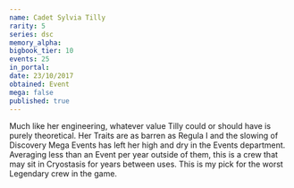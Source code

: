 ```yaml
---
name: Cadet Sylvia Tilly
rarity: 5
series: dsc
memory_alpha:
bigbook_tier: 10
events: 25
in_portal:
date: 23/10/2017
obtained: Event
mega: false
published: true
---
```


Much like her engineering, whatever value Tilly could or should have is purely theoretical. Her Traits are as barren as Regula I and the slowing of Discovery Mega Events has left her high and dry in the Events department. Averaging less than an Event per year outside of them, this is a crew that may sit in Cryostasis for years between uses. This is my pick for the worst Legendary crew in the game.
